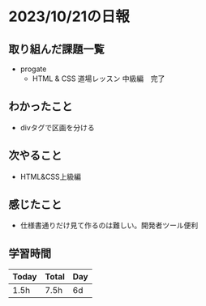 # 2023/10/21の日報
## 取り組んだ課題一覧
- progate
    - HTML & CSS 道場レッスン 中級編　完了
## わかったこと
- divタグで区画を分ける
## 次やること
- HTML&CSS上級編
## 感じたこと
- 仕様書通りだけ見て作るのは難しい。開発者ツール便利
## 学習時間
|Today|Total|Day|
|-|-|-|
|1.5h|7.5h|6d|